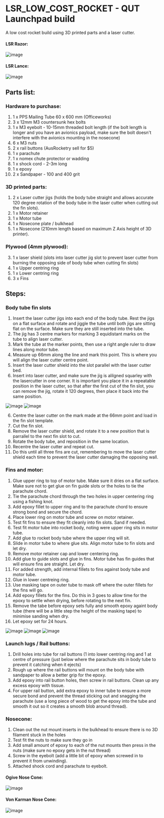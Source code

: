 # LSR_LOW_COST_ROCKET - QUT Launchpad build

A low cost rocket build using 3D printed parts and a laser cutter. 

#### LSR Razor:
![image](https://user-images.githubusercontent.com/70121687/198916283-cd4ed9e6-fa4c-4dbb-8bba-e7c4324d211a.png)

#### LSR Lance:
![image](https://user-images.githubusercontent.com/70121687/198916316-40fac730-80b5-4908-96c1-3e427d2d22e5.png)

## Parts list:
### Hardware to purchase:
1. 1 x PPS Mailing Tube 60 x 600 mm (Officeworks)
2. 3 x 12mm M3 countersunk hex bolts
3. 1 x M3 eyebolt - 10-15mm threaded bolt length (if the bolt length is longer and you have an avionics payload, make sure the bolt doesn't interfere with the avionics mounting in the nosecone)
4. 6 x M3 nuts
5. 2 x rail buttons (AusRocketry sell for $5)
6. 1 x parachute
7. 1 x nomex chute protector or wadding
8. 1 x shock cord - 2-3m long
9. 1 x epoxy
10. 2 x Sandpaper - 100 and 400 grit

### 3D printed parts:
1. 2 x Laser cutter jigs (holds the body tube straight and allows accurate 120 degree rotation of the body tube in the laser cutter when cutting out the fin slots).
2. 1 x Motor retainer
3. 1 x Motor tube
4. 1 x Nosecone plate / bulkhead
5. 1 x Nosecone (210mm length based on maximum Z Axis height of 3D printer).

### Plywood (4mm plywood):
3. 1 x laser shield (slots into laser cutter jig slot to prevent laser cutter from burning the opposing side of body tube when cutting fin slots)
4. 1 x Upper centring ring
5. 1 x Lower centring ring
6. 3 x Fins

## Steps:
### Body tube fin slots
1. Insert the laser cutter jigs into each end of the body tube. 
Rest the jigs on a flat surface and rotate and jiggle the tube until both jigs are sitting flat on the surface. Make sure they are still inserted into the tube.
2. The jig has 3 centre markers for marking 3 equidistant marks on the tube to align laser cutter. 
3. Mark the tube at the marker points, then use a right angle ruler to draw lines along motor tube.
4. Measure up 66mm along the line and mark this point. This is where you will align the laser cutter centre point.
5. Insert the laser cutter shield into the slot parallel with the laser cutter bed.
5. Insert into laser cutter, and make sure the jig is alilgned squarley with the lasercutter in one corner. It is important you place it in a repeatable position in the laser cutter, so that after the first cut of the fin slot, you can remove the jig, rotate it 120 degrees, then place it back into the same position.

![image](https://user-images.githubusercontent.com/70121687/190539946-2a6d1edc-40f7-4d40-bc77-3b58298a3882.png)
![image](https://user-images.githubusercontent.com/70121687/198918185-e3d2eaa2-3bdf-40a2-a3f9-f00003bbe4f9.png)

6. Centre the laser cutter on the mark made at the 66mm point and load in the fin slot template. 
7. Cut the fin slot.
8. Remove the laser cutter shield, and rotate it to a new position that is parrallel to the next fin slot to cut.
9. Rotate the body tube, and reposition in the same location.
10. Recentre the laser cutter and repeat cut. 
11. Do this until all three fins are cut, remembering to move the laser cutter shield each time to prevent the laser cutter damaging the opposing wall.

### Fins and motor:
1. Glue upper ring to top of motor tube. Make sure it dries on a flat surface. Make sure not to get glue on fin guide slots or the holes to tie the parachute chord. 
2. Tie the parachute chord through the two holes in upper centering ring using a fishing knot.
3. Add epoxy fillet to upper ring and to the parachute chord to ensure strong bond and secure the chord.
4. Place lower ring on motor tube and screw on motor retainer.
5. Test fit fins to ensure they fit cleanly into fin slots. Sand if needed.
6. Test fit motor tube into rocket body, noting were upper ring sits in motor tube.
7. Add glue to rocket body tube where the upper ring will sit.
8. Slide in motor tube to where glue sits. Align motor tube to fin slots and let dry.
9. Remove motor retainer cap and lower centering ring.
10. Add glue to guide slots and glue in fins. Motor tube has fin guides that will ensure fins are straight. Let dry.
11. For added strength, add internal fillets to fins against body tube and motor tube.
12. Glue in lower centreing ring.
13. Use masking tape on outer tube to mask off where the outer fillets for the fins will go.
14. Add epoxy fillets for the fins.  Do this in 3 goes to allow time for the epoxy to settle when drying, before rotating to the next fin.
15. Remove the tabe before epoxy sets fully and smooth epoxy againt body tube (there will be a little step the height of the masking tape) to minimise sanding when dry.
16. Let epoxy set for 24 hours.

![image](https://user-images.githubusercontent.com/70121687/198917122-6d61c2d9-6e11-4c65-8568-ae58a7cccae8.png)
![image](https://user-images.githubusercontent.com/70121687/198916596-d0e48887-b3b7-46ee-976b-2892160956ec.png)
![image](https://user-images.githubusercontent.com/70121687/198917386-9196d5eb-d08e-433c-94f5-e4a7eff99b5d.png)

### Launch lugs / Rail buttons:
1. Drill holes into tube for rail buttons (1 into lower centring ring and 1 at centre of pressure (just below where the parachute sits in body tube to prevent it catching when it ejects)
2. Rough up where the rail buttons will mount on the body tube with sandpaper to allow a better grip for the epoxy.
3. Add epoxy into rail button holes, then screw in rail buttons. Clean up any excess epoxy with tissue.
4. For upper rail button, add extra epoxy to inner tube to ensure a more secure bond and prevent the thread sticking out and snagging the parachute (use a long piece of wood to get the epoxy into the tube and smooth it out so it creates a smooth blob around thread).

### Nosecone:
1. Clean out the nut mount inserts in the bulkhead to ensure there is no 3D filament stuck in the holes
2. Test fit the nuts to make sure they go in
3. Add small amount of epoxy to each of the nut mounts then press in the nuts (make sure no epoxy gets in the nut thread)
4. Screw in the eyebolt (add a little bit of epoxy when screwed in to prevent it from unwinding).
5. Attached shock cord and parachute to eyebolt.

#### Ogive Nose Cone:
![image](https://user-images.githubusercontent.com/70121687/198917032-459fe90b-6c3b-4feb-bb46-cf49fee7a1ae.png)

#### Von Karman Nose Cone:
![image](https://user-images.githubusercontent.com/70121687/198916705-7df58494-a995-4134-9939-f393c3248271.png)





